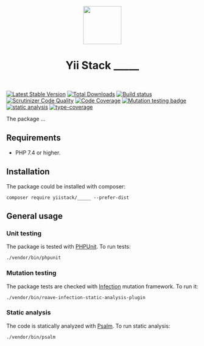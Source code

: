 <p align="center">
    <a href="https://github.com/yiistack" target="_blank">
        <img src="https://github.com/yiistack.png" height="100px">
    </a>
    <h1 align="center">Yii Stack _____</h1>
    <br>
</p>

[![Latest Stable Version](https://poser.pugx.org/yiistack/_____/v/stable.png)](https://packagist.org/packages/yiistack/_____)
[![Total Downloads](https://poser.pugx.org/yiistack/_____/downloads.png)](https://packagist.org/packages/yiistack/_____)
[![Build status](https://github.com/yiistack/_____/workflows/build/badge.svg)](https://github.com/yiistack/_____/actions?query=workflow%3Abuild)
[![Scrutinizer Code Quality](https://scrutinizer-ci.com/g/yiistack/_____/badges/quality-score.png?b=master)](https://scrutinizer-ci.com/g/yiistack/_____/?branch=master)
[![Code Coverage](https://scrutinizer-ci.com/g/yiistack/_____/badges/coverage.png?b=master)](https://scrutinizer-ci.com/g/yiistack/_____/?branch=master)
[![Mutation testing badge](https://img.shields.io/endpoint?style=flat&url=https%3A%2F%2Fbadge-api.stryker-mutator.io%2Fgithub.com%2Fyiistack%2F_____%2Fmaster)](https://dashboard.stryker-mutator.io/reports/github.com/yiistack/_____/master)
[![static analysis](https://github.com/yiistack/_____/workflows/static%20analysis/badge.svg)](https://github.com/yiistack/_____/actions?query=workflow%3A%22static+analysis%22)
[![type-coverage](https://shepherd.dev/github/yiistack/_____/coverage.svg)](https://shepherd.dev/github/yiistack/_____)

The package ...

## Requirements

- PHP 7.4 or higher.

## Installation

The package could be installed with composer:

```
composer require yiistack/_____ --prefer-dist
```

## General usage

### Unit testing

The package is tested with [PHPUnit](https://phpunit.de/). To run tests:

```shell
./vendor/bin/phpunit
```

### Mutation testing

The package tests are checked with [Infection](https://infection.github.io/) mutation framework. To run it:

```shell
./vendor/bin/roave-infection-static-analysis-plugin
```

### Static analysis

The code is statically analyzed with [Psalm](https://psalm.dev/). To run static analysis:

```shell
./vendor/bin/psalm
```
